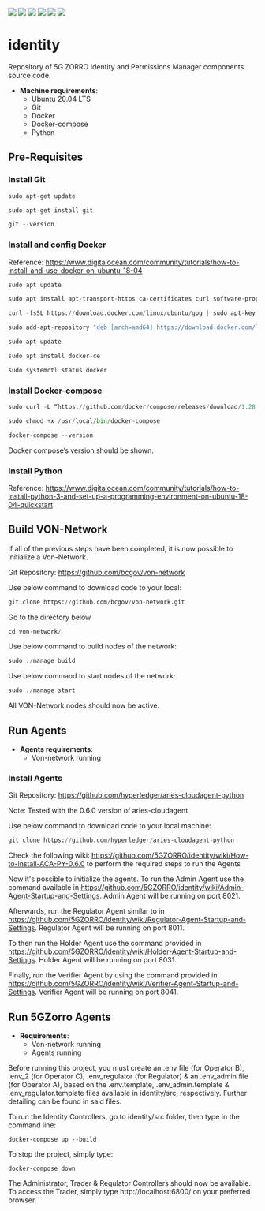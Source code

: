 ![](https://img.shields.io/badge/python-v3.8.3-brightgreen)
![](https://img.shields.io/badge/fastapi-latest-blue)
![](https://img.shields.io/badge/mongo-latest-blue)
![](https://img.shields.io/badge/docker%20compose-v3-2FBAE0)
[![](https://img.shields.io/badge/packages-up--to--date-brightgreen)](https://github.com/orgs/5GZORRO/packages?repo_name=identity)
[![](https://img.shields.io/badge/license-Apache--2.0-blueviolet)](https://github.com/5GZORRO/identity/blob/main/LICENSE)


# identity
Repository of 5G ZORRO Identity and Permissions Manager components source code.

* **Machine requirements**: 
  * Ubuntu 20.04 LTS
  * Git 
  * Docker
  * Docker-compose
  * Python

## Pre-Requisites 
### Install Git
```python
sudo apt-get update
```
```python
sudo apt-get install git
```
```python
git --version
```

### Install and config Docker
Reference: https://www.digitalocean.com/community/tutorials/how-to-install-and-use-docker-on-ubuntu-18-04
```python
sudo apt update
```
```python
sudo apt install apt-transport-https ca-certificates curl software-properties-common
```
```python
curl -fsSL https://download.docker.com/linux/ubuntu/gpg | sudo apt-key add -
```
```python
sudo add-apt-repository "deb [arch=amd64] https://download.docker.com/linux/ubuntu bionic stable"
```
```python
sudo apt update
```
```python
sudo apt install docker-ce
```
```python
sudo systemctl status docker
```

### Install Docker-compose
```python
sudo curl -L “https://github.com/docker/compose/releases/download/1.28.5/docker-compose-$(uname -s)-$(uname -m)” -o /usr/local/bin/docker-compose
```
```python
sudo chmod +x /usr/local/bin/docker-compose
```
```python
docker-compose --version
```
Docker compose’s version should be shown.

### Install Python

Reference: https://www.digitalocean.com/community/tutorials/how-to-install-python-3-and-set-up-a-programming-environment-on-ubuntu-18-04-quickstart

## Build VON-Network
If all of the previous steps have been completed, it is now possible to initialize a Von-Network.

Git Repository: https://github.com/bcgov/von-network

Use below command to download code to your local:
```python
git clone https://github.com/bcgov/von-network.git
```
Go to the directory below
```python
cd von-network/
```
Use below command to build nodes of the network:
```python
sudo ./manage build
```
Use below command to start nodes of the network:
```python
sudo ./manage start
```
All VON-Network nodes should now be active.

## Run Agents 

* **Agents requirements**: 
  * Von-network running
  
### Install Agents
Git Repository: https://github.com/hyperledger/aries-cloudagent-python

Note: Tested with the 0.6.0 version of aries-cloudagent

Use below command to download code to your local machine:
```python
git clone https://github.com/hyperledger/aries-cloudagent-python
```
Check the following wiki: https://github.com/5GZORRO/identity/wiki/How-to-install-ACA-PY-0.6.0 to perform the required steps to run the Agents

Now it's possible to initialize the agents. To run the Admin Agent use the command available in https://github.com/5GZORRO/identity/wiki/Admin-Agent-Startup-and-Settings. Admin Agent will be running on port 8021.

Afterwards, run the Regulator Agent similar to in https://github.com/5GZORRO/identity/wiki/Regulator-Agent-Startup-and-Settings.  Regulator Agent will be running on port 8011.

To then run the Holder Agent use the command provided in https://github.com/5GZORRO/identity/wiki/Holder-Agent-Startup-and-Settings. Holder Agent will be running on port 8031.

Finally, run the Verifier Agent by using the command provided in https://github.com/5GZORRO/identity/wiki/Verifier-Agent-Startup-and-Settings. Verifier Agent will be running on port 8041.

## Run 5GZorro Agents
* **Requirements**: 
  * Von-network running
  * Agents running

Before running this project, you must create an .env file (for Operator B), .env_2 (for Operator C), .env_regulator (for Regulator) & an .env_admin file (for Operator A), based on the .env.template, .env_admin.template & .env_regulator.template files available in identity/src, respectively. Further detailing can be found in said files.

To run the Identity Controllers, go to identity/src folder, then type in the command line:
```
docker-compose up --build
```
To stop the project, simply type:
```
docker-compose down
```
The Administrator, Trader & Regulator Controllers should now be available. To access the Trader, simply type http://localhost:6800/ on your preferred browser.